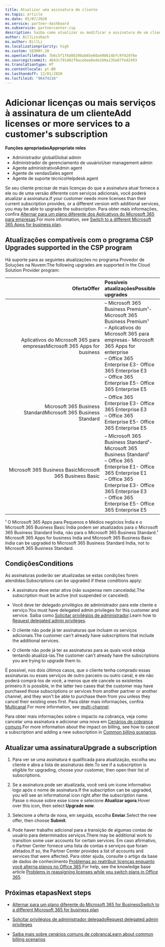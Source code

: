 ```yaml
---
title: Atualizar uma assinatura de cliente
ms.topic: article
ms.date: 05/07/2020
ms.service: partner-dashboard
ms.subservice: partnercenter-csp
description: Saiba como atualizar ou modificar a assinatura de um cliente. Adicione mais licenças ou migre para uma versão diferente com mais serviços.
author: BillLinzbach
ms.author: BillLi
ms.localizationpriority: high
ms.custom: SEOMAY.20
ms.openlocfilehash: 7b6c5f1f6d86398ab65e60a498614bfc9f42976e
ms.sourcegitcommit: 4043c791402f0acebee6ede160a135e87fe92493
ms.translationtype: HT
ms.contentlocale: pt-BR
ms.lasthandoff: 12/01/2020
ms.locfileid: "96474216"
---
```

# <a name="add-licenses-or-more-services-to-a-customers-subscription"></a><span data-ttu-id="522a5-104">Adicionar licenças ou mais serviços à assinatura de um cliente</span><span class="sxs-lookup"><span data-stu-id="522a5-104">Add licenses or more services to a customer's subscription</span></span>

<span data-ttu-id="522a5-105">**Funções apropriadas**</span><span class="sxs-lookup"><span data-stu-id="522a5-105">**Appropriate roles**</span></span>

- <span data-ttu-id="522a5-106">Administrador global</span><span class="sxs-lookup"><span data-stu-id="522a5-106">Global admin</span></span>
- <span data-ttu-id="522a5-107">Administrador de gerenciamento de usuário</span><span class="sxs-lookup"><span data-stu-id="522a5-107">User management admin</span></span>
- <span data-ttu-id="522a5-108">Agente administrativo</span><span class="sxs-lookup"><span data-stu-id="522a5-108">Admin agent</span></span>
- <span data-ttu-id="522a5-109">Agente de vendas</span><span class="sxs-lookup"><span data-stu-id="522a5-109">Sales agent</span></span>
- <span data-ttu-id="522a5-110">Agente de suporte técnico</span><span class="sxs-lookup"><span data-stu-id="522a5-110">Helpdesk agent</span></span>

<span data-ttu-id="522a5-111">Se seu cliente precisar de mais licenças do que a assinatura atual fornece a ele ou de uma versão diferente com serviços adicionais, você poderá atualizar a assinatura.</span><span class="sxs-lookup"><span data-stu-id="522a5-111">If your customer needs more licenses than their current subscription provides, or a different version with additional services, you may be able to upgrade the subscription.</span></span> <span data-ttu-id="522a5-112">Para obter mais informações, confira [Alternar para um plano diferente dos Aplicativos do Microsoft 365 para empresas](/microsoft-365/commerce/subscriptions/switch-to-a-different-plan).</span><span class="sxs-lookup"><span data-stu-id="522a5-112">For more information, see [Switch to a different Microsoft 365 Apps for business plan](/microsoft-365/commerce/subscriptions/switch-to-a-different-plan).</span></span>

## <a name="upgrades-supported-in-the-csp-program"></a><span data-ttu-id="522a5-113">Atualizações compatíveis com o programa CSP <a id="upgradesubscription"></a></span><span class="sxs-lookup"><span data-stu-id="522a5-113">Upgrades supported in the CSP program <a id="upgradesubscription"></a></span></span>

<span data-ttu-id="522a5-114">Há suporte para as seguintes atualizações no programa Provedor de Soluções na Nuvem:</span><span class="sxs-lookup"><span data-stu-id="522a5-114">The following upgrades are supported in the Cloud Solution Provider program:</span></span>

| <span data-ttu-id="522a5-115">Oferta</span><span class="sxs-lookup"><span data-stu-id="522a5-115">Offer</span></span> | <span data-ttu-id="522a5-116">Possíveis atualizações</span><span class="sxs-lookup"><span data-stu-id="522a5-116">Possible upgrades</span></span>|
|---:|:---|
| <span data-ttu-id="522a5-117">Aplicativos do Microsoft 365 para empresas</span><span class="sxs-lookup"><span data-stu-id="522a5-117">Microsoft 365 Apps for business</span></span>   | <span data-ttu-id="522a5-118">– Microsoft 365 Business Premium¹</span><span class="sxs-lookup"><span data-stu-id="522a5-118">- Microsoft 365 Business Premium¹</span></span> <br/>  <span data-ttu-id="522a5-119">– Aplicativos do Microsoft 365 para empresas</span><span class="sxs-lookup"><span data-stu-id="522a5-119">- Microsoft 365 Apps for enterprise</span></span> <br/> <span data-ttu-id="522a5-120">– Office 365 Enterprise E3</span><span class="sxs-lookup"><span data-stu-id="522a5-120">- Office 365 Enterprise E3</span></span> <br/> <span data-ttu-id="522a5-121">– Office 365 Enterprise E5</span><span class="sxs-lookup"><span data-stu-id="522a5-121">- Office 365 Enterprise E5</span></span> <br/> |
| <span data-ttu-id="522a5-122">Microsoft 365 Business Standard</span><span class="sxs-lookup"><span data-stu-id="522a5-122">Microsoft 365 Business Standard</span></span>    | <span data-ttu-id="522a5-123">– Office 365 Enterprise E3</span><span class="sxs-lookup"><span data-stu-id="522a5-123">- Office 365 Enterprise E3</span></span> <br/> <span data-ttu-id="522a5-124">– Office 365 Enterprise E5</span><span class="sxs-lookup"><span data-stu-id="522a5-124">- Office 365 Enterprise E5</span></span> <br/> |
| <span data-ttu-id="522a5-125">Microsoft 365 Business Basic</span><span class="sxs-lookup"><span data-stu-id="522a5-125">Microsoft 365 Business Basic</span></span> | <span data-ttu-id="522a5-126">– Microsoft 365 Business Standard¹</span><span class="sxs-lookup"><span data-stu-id="522a5-126">- Microsoft 365 Business Standard¹</span></span> <br/> <span data-ttu-id="522a5-127">– Office 365 Enterprise E1</span><span class="sxs-lookup"><span data-stu-id="522a5-127">- Office 365 Enterprise E1</span></span> <br/> <span data-ttu-id="522a5-128">– Office 365 Enterprise E3</span><span class="sxs-lookup"><span data-stu-id="522a5-128">- Office 365 Enterprise E3</span></span><br/> <span data-ttu-id="522a5-129">– Office 365 Enterprise E5</span><span class="sxs-lookup"><span data-stu-id="522a5-129">- Office 365 Enterprise E5</span></span> <br/> |

<span data-ttu-id="522a5-130">¹ O Microsoft 365 Apps para Pequenos e Médios negócios Índia e o Microsoft 365 Business Basic Índia podem ser atualizados para o Microsoft 365 Business Standard Índia, não para o Microsoft 365 Business Standard.</span><span class="sxs-lookup"><span data-stu-id="522a5-130">¹ Microsoft 365 Apps for business India and Microsoft 365 Business Basic India can be upgraded to Microsoft 365 Business Standard India, not to Microsoft 365 Business Standard.</span></span>


## <a name="conditions"></a><span data-ttu-id="522a5-131">Condições</span><span class="sxs-lookup"><span data-stu-id="522a5-131">Conditions</span></span>

<span data-ttu-id="522a5-132">As assinaturas poderão ser atualizadas se estas condições forem atendidas:</span><span class="sxs-lookup"><span data-stu-id="522a5-132">Subscriptions can be upgraded if these conditions apply:</span></span>

- <span data-ttu-id="522a5-133">A assinatura deve estar ativa (não suspensa nem cancelada).</span><span class="sxs-lookup"><span data-stu-id="522a5-133">The subscription must be active (not suspended or canceled).</span></span>

- <span data-ttu-id="522a5-134">Você deve ter delegado privilégios de administrador para este cliente e serviço.</span><span class="sxs-lookup"><span data-stu-id="522a5-134">You must have delegated admin privileges for this customer and service.</span></span> <span data-ttu-id="522a5-135">Saiba como [Solicitar privilégios de administrador](request-a-relationship-with-a-customer.md).</span><span class="sxs-lookup"><span data-stu-id="522a5-135">Learn how to [Request delegated admin privileges](request-a-relationship-with-a-customer.md).</span></span>

- <span data-ttu-id="522a5-136">O cliente não pode já ter assinaturas que incluam os serviços adicionais.</span><span class="sxs-lookup"><span data-stu-id="522a5-136">The customer can't already have subscriptions that include the additional services.</span></span>

- <span data-ttu-id="522a5-137">O cliente não pode já ter as assinaturas para as quais você esteja tentando atualizá-las.</span><span class="sxs-lookup"><span data-stu-id="522a5-137">The customer can't already have the subscriptions you are trying to upgrade them to.</span></span>

<span data-ttu-id="522a5-138">É possível, nos dois últimos casos, que o cliente tenha comprado essas assinaturas ou esses serviços de outro parceiro ou outro canal, e ele não poderá comprá-los de você, a menos que ele cancele os existentes primeiro.</span><span class="sxs-lookup"><span data-stu-id="522a5-138">It is possible, in the latter two cases that the customer may have purchased those subscriptions or services from another partner or another channel, and they won't be able to purchase them from you unless they cancel their existing ones first.</span></span> <span data-ttu-id="522a5-139">Para obter mais informações, confira [Multicanal](multichannel.md).</span><span class="sxs-lookup"><span data-stu-id="522a5-139">For more information, see [multi-channel](multichannel.md).</span></span>

<span data-ttu-id="522a5-140">Para obter mais informações sobre o impacto na cobrança, veja como cancelar uma assinatura e adicionar uma nova em [Cenários de cobrança comuns](common-billing-scenarios.md).</span><span class="sxs-lookup"><span data-stu-id="522a5-140">For more information about the impact on billing, see how to cancel a subscription and adding a new subscription in [Common billing scenarios](common-billing-scenarios.md).</span></span>

## <a name="upgrade-a-subscription"></a><span data-ttu-id="522a5-141">Atualizar uma assinatura</span><span class="sxs-lookup"><span data-stu-id="522a5-141">Upgrade a subscription</span></span>

1. <span data-ttu-id="522a5-142">Para ver se uma assinatura é qualificada para atualização, escolha seu cliente e abra a lista de assinaturas dele.</span><span class="sxs-lookup"><span data-stu-id="522a5-142">To see if a subscription is eligible for upgrading, choose your customer, then open their list of subscriptions.</span></span>

2. <span data-ttu-id="522a5-143">Se a assinatura pode ser atualizada, você verá um ícone informativo logo após o nome de assinatura.</span><span class="sxs-lookup"><span data-stu-id="522a5-143">If the subscription can be upgraded, you will see an informational icon right after the subscription name.</span></span> <span data-ttu-id="522a5-144">Passe o mouse sobre esse ícone e selecione **Atualizar agora**.</span><span class="sxs-lookup"><span data-stu-id="522a5-144">Hover over this icon, then select **Upgrade now**.</span></span>

3. <span data-ttu-id="522a5-145">Selecione a oferta de nova, em seguida, escolha **Enviar**.</span><span class="sxs-lookup"><span data-stu-id="522a5-145">Select the new offer, then choose **Submit**.</span></span>

4. <span data-ttu-id="522a5-146">Pode haver trabalho adicional para a transição de algumas contas de usuário para determinados serviços.</span><span class="sxs-lookup"><span data-stu-id="522a5-146">There may be additional work to transition some user accounts for certain services.</span></span> <span data-ttu-id="522a5-147">Em caso afirmativo, o Partner Center fornece uma lista de contas e serviços que foram afetados.</span><span class="sxs-lookup"><span data-stu-id="522a5-147">If so, the Partner Center provides a list of accounts and services that were affected.</span></span> <span data-ttu-id="522a5-148">Para obter ajuda, consulte o artigo da base de dados de conhecimento [Problemas ao reatribuir licenças enquanto você alterna planos no Office 365](/microsoft-365/commerce/subscriptions/switch-to-a-different-plan).</span><span class="sxs-lookup"><span data-stu-id="522a5-148">For help, see the knowledge base article [Problems in reassigning licenses while you switch plans in Office 365](/microsoft-365/commerce/subscriptions/switch-to-a-different-plan).</span></span>


## <a name="next-steps"></a><span data-ttu-id="522a5-149">Próximas etapas</span><span class="sxs-lookup"><span data-stu-id="522a5-149">Next steps</span></span>

- [<span data-ttu-id="522a5-150">Alternar para um plano diferente do Microsoft 365 for Business</span><span class="sxs-lookup"><span data-stu-id="522a5-150">Switch to a different Microsoft 365 for business plan</span></span>](/microsoft-365/commerce/subscriptions/switch-to-a-different-plan)

- [<span data-ttu-id="522a5-151">Solicitar privilégios de administrador delegado</span><span class="sxs-lookup"><span data-stu-id="522a5-151">Request delegated admin privileges</span></span>](request-a-relationship-with-a-customer.md)

- [<span data-ttu-id="522a5-152">Saiba mais sobre cenários comuns de cobrança</span><span class="sxs-lookup"><span data-stu-id="522a5-152">Learn about common billing scenarios</span></span>](common-billing-scenarios.md)
